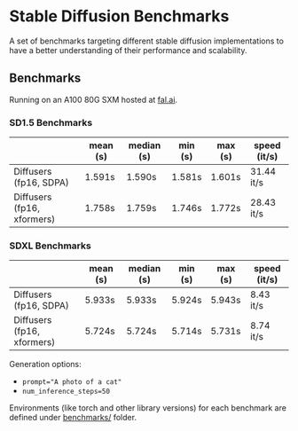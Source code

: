 # Stable Diffusion Benchmarks

A set of benchmarks targeting different stable diffusion implementations to have a
better understanding of their performance and scalability.

## Benchmarks

Running on an A100 80G SXM hosted at [fal.ai](https://fal.ai).

<!-- START TABLE -->
### SD1.5 Benchmarks
|                  | mean (s) | median (s) | min (s) | max (s) | speed (it/s) |
|------------------|----------|------------|---------|---------|--------------|
| Diffusers (fp16, SDPA) |   1.591s |     1.590s |  1.581s |  1.601s |   31.44 it/s |
| Diffusers (fp16, xformers) |   1.758s |     1.759s |  1.746s |  1.772s |   28.43 it/s |

### SDXL Benchmarks
|                  | mean (s) | median (s) | min (s) | max (s) | speed (it/s) |
|------------------|----------|------------|---------|---------|--------------|
| Diffusers (fp16, SDPA) |   5.933s |     5.933s |  5.924s |  5.943s |    8.43 it/s |
| Diffusers (fp16, xformers) |   5.724s |     5.724s |  5.714s |  5.731s |    8.74 it/s |

<!-- END TABLE -->

Generation options:
- `prompt="A photo of a cat"`
- `num_inference_steps=50`

Environments (like torch and other library versions) for each benchmark are defined
under [benchmarks/](benchmarks/) folder.
